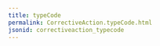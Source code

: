 ```yaml
---
title: typeCode
permalink: CorrectiveAction.typeCode.html
jsonid: correctiveaction_typecode
---
```

